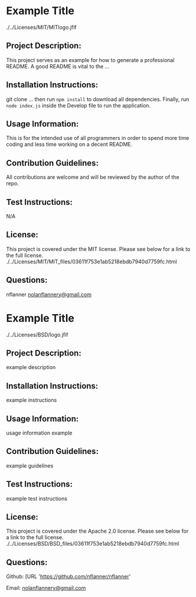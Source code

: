 # Example Title

  ./../Licenses/MIT/MITlogo.jfif

  ## Project Description:

  This project serves as an example for how to generate a professional README. A good README is vital to the ...

  ## Installation Instructions:

  git clone ... then run `npm install` to download all dependencies. Finally, run `node index.js` inside the Develop file to run the application.

  ## Usage Information:

  This is for the intended use of all programmers in order to spend more time coding and less time working on a decent README.

  ## Contribution Guidelines:

  All contributions are welcome and will be reviewed by the author of the repo.

  ## Test Instructions:

  N/A

  ## License:

  This project is covered under the MIT license. 
    Please see below for a link to the full license.
./../Licenses/MIT/MIT_files/03611f753e1ab5218ebdb7940d7759fc.html

  ## Questions:

  nflanner
  nolanflannery@gmail.com

# Example Title

  ./../Licenses/BSD/logo.jfif

  ## Project Description:

  example description

  ## Installation Instructions:

  example instructions

  ## Usage Information:

  usage information example

  ## Contribution Guidelines:

  example guidelines

  ## Test Instructions:

  example test instructions

  ## License:

  This project is covered under the Apache 2.0 license. 
    Please see below for a link to the full license.
./../Licenses/BSD/BSD_files/03611f753e1ab5218ebdb7940d7759fc.html

  ## Questions:

  Github: [URL 'https://github.com/nflanner/nflanner'

  Email: nolanflannery@gmail.com

